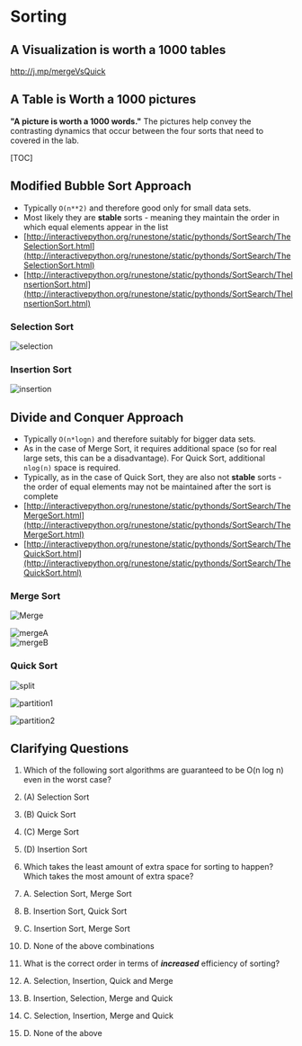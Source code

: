 # Sorting



## A Visualization is worth a 1000 tables 

http://j.mp/mergeVsQuick

## A Table is Worth a 1000 pictures





**"A picture is worth a 1000 words."** The pictures help convey the contrasting dynamics that occur between the four sorts that need to covered in the lab.

\[TOC\]

## Modified Bubble Sort Approach

* Typically `O(n**2)` and therefore good only for small data sets. 
* Most likely they are **stable** sorts - meaning they maintain the order in which equal elements appear in the list 
* [http://interactivepython.org/runestone/static/pythonds/SortSearch/TheSelectionSort.html](http://interactivepython.org/runestone/static/pythonds/SortSearch/TheSelectionSort.html)
* [http://interactivepython.org/runestone/static/pythonds/SortSearch/TheInsertionSort.html](http://interactivepython.org/runestone/static/pythonds/SortSearch/TheInsertionSort.html)

### Selection Sort

![selection](https://cdn.rawgit.com/kgisl/pythonFDP/67362bd2/img/selectionsortnew.png)

### Insertion Sort

![insertion](https://cdn.rawgit.com/kgisl/pythonFDP/67362bd2/img/insertionsort.png)

## Divide and Conquer Approach

* Typically `O(n*logn)` and therefore suitably for bigger data sets. 
* As in the case of Merge Sort, it requires additional space \(so for real large sets, this can be a disadvantage\). For Quick Sort, additional `nlog(n)` space is required. 
* Typically,  as in the case of Quick Sort, they are also not **stable** sorts - the order of equal elements may not be maintained after the sort is complete 
* [http://interactivepython.org/runestone/static/pythonds/SortSearch/TheMergeSort.html](http://interactivepython.org/runestone/static/pythonds/SortSearch/TheMergeSort.html)
* [http://interactivepython.org/runestone/static/pythonds/SortSearch/TheQuickSort.html](http://interactivepython.org/runestone/static/pythonds/SortSearch/TheQuickSort.html)

### Merge Sort

![Merge](https://cdn.rawgit.com/kgisl/pythonFDP/b3dcfbb1/img/merge-sort.png)

![mergeA](https://cdn.rawgit.com/kgisl/pythonFDP/67362bd2/img/mergesortA.png)  
![mergeB](https://cdn.rawgit.com/kgisl/pythonFDP/67362bd2/img/mergesortB.png)

### Quick Sort

![split](https://cdn.rawgit.com/kgisl/pythonFDP/67362bd2/img/firstsplit.png)

![partition1](https://cdn.rawgit.com/kgisl/pythonFDP/67362bd2/img/partitionA.png)

![partition2](https://cdn.rawgit.com/kgisl/pythonFDP/67362bd2/img/partitionB.png)

## Clarifying Questions

1. Which of the following sort algorithms are guaranteed to be O\(n log n\) even in the worst case?

2. \(A\) Selection Sort

3. \(B\) Quick Sort  
4. \(C\) Merge Sort  
5. \(D\) Insertion Sort

6. Which takes the least amount of extra space for sorting to happen? Which takes the most amount of extra space?

7. A.  Selection Sort, Merge Sort

8. B. Insertion Sort, Quick Sort  
9. C. Insertion Sort, Merge Sort  
10. D. None of the above combinations  

1. What is the correct order in terms of _**increased**_ efficiency of sorting?

2. A. Selection, Insertion, Quick and Merge

3. B. Insertion, Selection, Merge and Quick  
4. C. Selection, Insertion, Merge and Quick  
5. D. None of the above  



